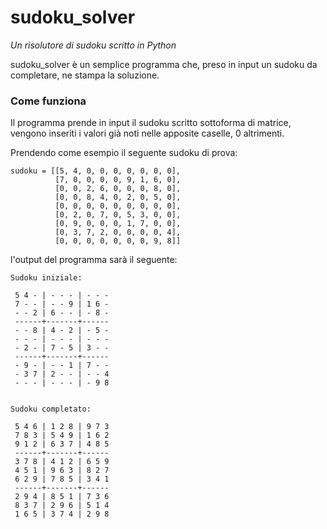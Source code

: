 # sudoku_solver
_Un risolutore di sudoku scritto in Python_

sudoku_solver è un semplice programma che, preso in input un sudoku da completare, ne stampa la soluzione.


### Come funziona
Il programma prende in input il sudoku scritto sottoforma di matrice, vengono inseriti i valori già noti nelle apposite caselle, 0 altrimenti.

Prendendo come esempio il seguente sudoku di prova:
```
sudoku = [[5, 4, 0, 0, 0, 0, 0, 0, 0],
          [7, 0, 0, 0, 0, 9, 1, 6, 0],
          [0, 0, 2, 6, 0, 0, 0, 8, 0],
          [0, 0, 8, 4, 0, 2, 0, 5, 0],
          [0, 0, 0, 0, 0, 0, 0, 0, 0],
          [0, 2, 0, 7, 0, 5, 3, 0, 0],
          [0, 9, 0, 0, 0, 1, 7, 0, 0],
          [0, 3, 7, 2, 0, 0, 0, 0, 4],
          [0, 0, 0, 0, 0, 0, 0, 9, 8]]
```

l'output del programma sarà il seguente:
```
Sudoku iniziale: 

 5 4 - | - - - | - - - 
 7 - - | - - 9 | 1 6 - 
 - - 2 | 6 - - | - 8 - 
 ------+-------+------ 
 - - 8 | 4 - 2 | - 5 - 
 - - - | - - - | - - - 
 - 2 - | 7 - 5 | 3 - - 
 ------+-------+------ 
 - 9 - | - - 1 | 7 - - 
 - 3 7 | 2 - - | - - 4 
 - - - | - - - | - 9 8 


Sudoku completato:

 5 4 6 | 1 2 8 | 9 7 3 
 7 8 3 | 5 4 9 | 1 6 2 
 9 1 2 | 6 3 7 | 4 8 5 
 ------+-------+------ 
 3 7 8 | 4 1 2 | 6 5 9 
 4 5 1 | 9 6 3 | 8 2 7 
 6 2 9 | 7 8 5 | 3 4 1 
 ------+-------+------ 
 2 9 4 | 8 5 1 | 7 3 6 
 8 3 7 | 2 9 6 | 5 1 4 
 1 6 5 | 3 7 4 | 2 9 8 
```
